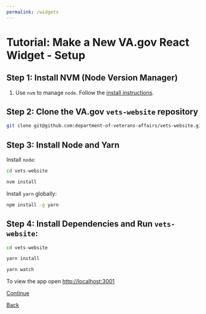 ```yaml
---
permalink: /widgets
---
```


# Tutorial: Make a New VA.gov React Widget - Setup

## Step 1: Install NVM (Node Version Manager)

1. Use `nvm` to manage `node`. Follow the [install instructions](https://github.com/nvm-sh/nvm#installing-and-updating).

## Step 2: Clone the VA.gov `vets-website` repository

```bash
git clone git@github.com:department-of-veterans-affairs/vets-website.git
```

## Step 3: Install Node and Yarn

Install `node`:

```bash
cd vets-website
```

```bash
nvm install
```

Install `yarn` globally:

```bash
npm install -g yarn
```

## Step 4: Install Dependencies and Run `vets-website`:

```bash
cd vets-website
```

```bash
yarn install
```

```bash
yarn watch
```

To view the app open [http://localhost:3001](http://localhost:3001)

[Continue](./introduction/1-start.md)

[Back](/)
